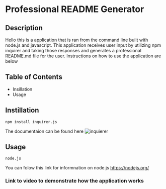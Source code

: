 # Professional README Generator 

## Description
Hello this is a application that is ran from the command line built with node.js and javascript. This application receives user input by utilizing npm inquirer and taking those responses and generates a professional README.md file for the user. Instructions on how to use the application are below

## Table of Contents
* Insillation
* Usage

## Instillation 
    npm install inquirer.js
The documentaion can be found here ![inquierer](https://www.npmjs.com/package/inquirer)

## Usage
    node.js
You can folow this link for informnation on node.js https://nodejs.org/
    
### Link to video to demonstrate how the application works

